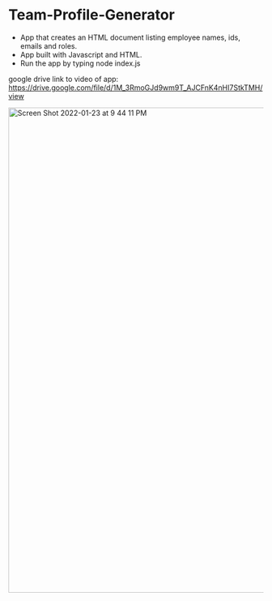 # Team-Profile-Generator

- App that creates an HTML document listing employee names, ids, emails and roles.
- App built with Javascript and HTML.
- Run the app by typing   node index.js

google drive link to video of app:  https://drive.google.com/file/d/1M_3RmoGJd9wm9T_AJCFnK4nHI7StkTMH/view

<img width="957" alt="Screen Shot 2022-01-23 at 9 44 11 PM" src="https://user-images.githubusercontent.com/93175521/150718723-115c75be-808c-460f-b8f1-0c91565776e3.png">
